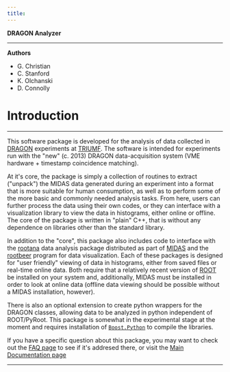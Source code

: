 ```yaml
---
title:
---
```


__DRAGON Analyzer__

---

__Authors__
- G. Christian
- C. Stanford
- K. Olchanski
- D. Connolly

# __Introduction__

---

This software package is developed for the analysis of data collected in [DRAGON](http://dragon.triumf.ca) experiments at [TRIUMF](http://www.triumf.ca). The software is intended for experiments run with the "new" (c. 2013) DRAGON data-acquisition system (VME hardware + timestamp coincidence matching).

At it's core, the package is simply a collection of routines to extract ("unpack") the MIDAS data generated during an experiment into a format that is more suitable for human consumption, as well as to perform some of the more basic and commonly needed analysis tasks. From here, users can further process the data using their own codes, or they can interface with a visualization library to view the data in histograms, either online or offline. The core of the package is written in "plain" C++, that is without any dependence on libraries other than the standard library.

In addition to the "core", this package also includes code to interface with the [rootana](https://bitbucket.org/tmidas/rootana) data analysis package distributed as part of [MIDAS](https://midas.triumf.ca) and the [rootbeer](http://trshare.triumf.ca/~gchristian/rootbeer/doc/html/index.html) program for data visualization. Each of these packages is designed for "user friendly" viewing of data in histograms, either from saved files or real-time online data. Both require that a relatively recent version of [ROOT](https://root.cern.ch) be installed on your system and, additionally, MIDAS must be installed in order to look at online data (offline data viewing should be possible without a MIDAS installation, however).

There is also an optional extension to create python wrappers for the DRAGON classes, allowing data to be analyzed in python independent of ROOT/PyRoot. This package is somewhat in the experimental stage at the moment and requires installation of [`Boost.Python`](http://www.boost.org/doc/libs/1_66_0/libs/python/doc/html/index.html) to compile the libraries.

If you have a specific question about this package, you may want to check out the [FAQ page](/analyzer/docs/html/analyzer/html/faq.html) to see if it's addresed there, or visit the [Main Documentation page](/analyzer/docs/html/analyzer/html/index.html)

---

<!-- # __DRAGON Data Acquisition (DAQ)__ -->

<!-- Before launching into a description of the analysis software, I will first give an overview of how the DRAGON data-acquisition is structured. This is intended to serve as documentation of the bit-packed structure of DRAGON event data, as well as the trigger logic and related topics. -->

<!-- ## __DRAGON Hardware__ -->

<!-- The DRAGON data acquisiton consists of two separate VME crates, one for the "head" or gamma-ray detectors, and the other for the "tail" or heavy-ion detectors. Each crate is triggered and read out separately, and tagged with a timestamp from a "master" clock that is part of the head electronics. In the analysis, the timestamps from each side are compared to look for matches (events whose timestamps differ by less than a certain time window). Matching events are deemed coincidences and analyzed as such, while events without a match are handled as singles. -->

<!-- In the standard configuration, the head and tail DAQ systems read data from the following VME modules: -->

<!-- - Head -->
<!--   - One IO32 FPGA/control board. -->
<!--   - One CAEN V792 32-channel, charge-sensing ADC (or 'QDC'). -->
<!--   - One CAEN V1190B 64-channel, multi-hit TDC. -->

<!-- - Tail -->
<!--   - One IO32 FPGA/control board. -->
<!--   - Two CAEN V785 32-channel, peak-sensing ADCs. -->
<!--   - One CAEN V1190B 64-channel multi-hit TDC. -->

<!-- Additionally, both sides contain a VME processor or "frontend" which runs the MIDAS data-acquisition code and is connected via the network to a "backend" computer (`smaug`) which performs analysis and logging (writing to disk) functions. -->

<!-- ## __Trigger Logic__ -->
<!-- The following figure shows a simplified diagram of the trigger logic (identical for head and tail DAQs): -->

<!-- ![trigger_logic](/analyzer/docs/images/trigger.png) -->

<!-- The logic starts with up to eight digital (descriminator) NIM signals being sent into a NIM -> ECL level converter. The output is then sent via a ribbon cable to the "ECL inputs" of the IO32. The eight signals are then processed in the IO32's internal FPGA. First they are sent through a bitmask, where individual channels can be ignored by writing the appropriate bits to an FPGA register. This allows individual channels to be removed from or added to the trigger logic without physically unplugging/plugging in any cables. From here, the unmasked channels are ORed to create a single "master" trigger signal, which is output via a LEMO cable from the IO32. This signal is then routed back into the IO32 via one of its NIM inputs: it is sent into either NIM input 2 or 3. These two signals (NIM in 2 and 3) are ORed internally and sent through an FPGA logic sequence to generate three output signals: -->

<!-- 1. "Trigger" -->
<!-- 2. "Gate" -->
<!-- 3. "TDC Trigger" -->

<!-- The "trigger" signal is routed back into the IO32, where it sets off the internal logic to identify that an event has occured. This also prompts the generation of a "busy" signal which can be used to block the generation of additional triggers while the current event is processing. The arrival time of the "trigger" signal is also stored in an internal register, and serves as the "timestamp" to identify coincidence vs. singles events (more on this later). The "gate" signal is a NIM logic pulse with a	programmable width, and it is routed into the ADC(s) to serve as their common integration or peak-finding window. The "TDC trigger" signal is also a NIM logic pulse, which can be delayed by a programmable amount of time. It is routed into the TDC, where it serves as the "trigger" (this is similar to a "stop" signal - the TDC will time pulses arriving within a programmable time window proceeding the arrival of the trigger). -->

<!-- ## __Data Format__ -->

<!-- ### __MIDAS__ -->

<!-- This section gives a brief overview of the MIDAS data format and, more importantly, how it is decoded for DRAGON data analysis. This is in no way exhaustive, and for more information, the reader should consult the [MIDAS documentation page](https://midas.triumf.ca/MidasWiki/index.php/Midas_documentation). Readers who are already familiar with the MIDAS data format may wish to skip to the [MIDAS Banks section](#midasbanks) where the specifics of DRAGON data are discussed. For more information on MIDAS event structure, consult https://midas.triumf.ca/MidasWiki/index.php/Event_Structure .  -->

<!-- MIDAS files are first organized into "events". For DRAGON, each event corresponds to a single trigger of the VME system(s). The analysis code handles everything on an event-by-event basis: each event block is fully analyzed before moving onto the next one. This means that the analyzer code needs some way of obtaining the individual blocks of data that correspond to a single event. This is mostly handled using "library" functions provided as part of the MIDAS package - in other words, we let the MIDAS developers handle the details of grabbing each event's data and simply incorporate the functions they have written into our own codes. -->

<!-- Events are obtained in different ways depending on whether we are analyzing "online" data (data that are being generated in real time and sent to the backend analyzer via the network) or "offline" data (data stored in a MIDAS [.mid] file on disk). For online data, we use a set of routines that periodically poll the frontend computer, asking if any new events have been generated. When the frontend responds with a new event, the corresponding data are copied into a section of RAM allocated to the analysis program (often called the "event buffer"). At this point, the data now are part of the analysis program, and can be further processed using a suite of specifically designed analysis routines. For offline data, we again make use of stock MIDAS routines to extract event data into a local buffer for analysis. However, here we are not asking for events in real time; instead, we are extracting them from a file consisting of a series of events strung together. To do this, we use a set of functions that understand the detailed structure of a MIDAS file and can figure out the exact blocks of data corresponding to single events. -->

<!-- Once we have obtained an event and stored it in a local analysis buffer, the next step is to identify the individual packets containing data from the various VME modules. Actually, there is one important step coming before this: the individual events are placed into a local buffer (a "buffer of buffers") and, after a certain amount of time, pre-analyzed to check for coincidence matches. For more on this, see the [coincidence matching section](#coincmatch). As mentioned above, once we have a single, defined event, we need to break it down into packets or "banks" in order to analyze the data from individual VME modules. Each bank contains a header with some unique identifying information about the bank, and from there the actual bank data follow. In the header, each bank is identified by a unique 4-character string. All we have to do, then, is use library routines which search for banks keyed by their ID strings. If the corresponding bank is present within the current event, the routine will return a pointer to the memory address of the beginning of the bank, along with some other relevant information, such as the total amount of data in the event and the type of data being stored. -->

<!-- The actual data are simply a series of bits organized into constant-sized chunks. Each "chunk" is a unique datum (a number), corresponding to one of the [C/C++ data types](http://en.wikipedia.org/wiki/C_data_types). Depending on how the data were written, each number could be the most basic source of information, summarizing everything there is to know about a given parameter, or it could be further sub-divided into smaller pieces of information given by the sequence of bits that make up the number within the computer. If the data are "bitpacked," then typically the code will make use of bit shifting and bit masking operators to extrack the information from the desired bits (more on this in the example below). -->

<!-- The only way to know how to properly handle the data is to know ahead of time how the data were written and how their relevant information is written into the various chunks of data making up a MIDAS bank. A typical analysis code will loop over all of the data in the bank, and then decide how to handle it based either on foreknowledge of the exact bank structure or on information contained in specific bits within each word. -->

<!-- As an example, take a slightly modified version of the code to unpack V792 ADC data: -->

<!-- ```c++ -->
<!-- bool vme::V792::unpack(const midas::Event& event, const char* bankName, bool reportMissing) -->
<!-- { -->
<!--   bool ret = true; // return value -->

<!--   // Search for a MIDAS bank with the correct name (the value of the variable 'bankName') -->
<!--   int bank_len; -->
<!--   uint32_t* pbank32 = event.GetBankPointer<uint32_t>(bankName, &bank_len, reportMissing, true); -->

<!--   // pbank32 is now set to the address of the bank with name 'bankName'. We know ahead of time that -->
<!--   // the bank contains a set of longwords (uint32_t), and bank_len is now set to the number of longwords -->
<!--   // stored in the bank. -->

<!--   // Loop over all data words in the bank -->
<!--   for (int i=0; i< bank_len; ++i) { -->
<!--     // Read bits 24, 25, 26 to figure out the type of data in this particular longword -->
<!--     uint32_t type = (*pbuffer >> 24) & 0x7; -->
<!--     // Now decide what to do based on the value of 'type' -->
<!--     switch (type) { -->
        
<!--         case 0x0: // Data bits -->
<!--         // Figure out the measurement value, copy into vme::V792 class data. -->
<!--         break; -->
        
<!--         case 0x2: // Header bits -->
<!--         // Read relevant header information and proceed. -->
<!--         break; -->

<!--         // ... etc for other data types ... // -->

<!--         default: -->
<!--         break; -->

<!--     } // Note: Somewhere along the line, set 'ret' to 'false' if there was an error. -->
<!--   } -->
<!--   return ret; -->
<!-- } -->
<!-- ``` -->

<!-- If you are unfamiliar with C/C++ bit shifting and masking, the line `(*pbuffer >> 24)  & 0x7` might be confusing to you. The basic idea is that you are taking the value of the 32 bits stored at the address pointed to by `pbuffer` (`*pbuffer` extracts the value) and first shifting it by 24 bits, then masking it with the value of `0x7`, that is, extracting only the first three bits, which now correspond to bits 24, 25, 26 since `*pbuffer` has already been shifted by 24 bits to the right. Here is a figure to help visualize the process: -->

<!-- ![bits](/analyzer/docs/images/bits.png) -->

<!-- ### __MIDAS Banks__ -->

<!-- The frontend codes generate four different types of events, with the following characteristics: -->

<!-- 1. "Head Event" -->
<!--    - Event Id: 1 (or DRAGON_HEAD_EVENT in definitions.h) -->
<!--    - MIDAS Equipment: `HeadVME` -->
<!--    - Trigger condition: OR of all BGO channels -->
<!--    - Banks: -->
<!--      1. "VTRH": IO32 data -->
<!--      2. "ADC0": V792 QDC data -->
<!--      3. "TDC0": V1190 TDC data -->
<!--      4. "TSCH": Timestamp counter data from the IO32 -->

<!-- 2. "Head Scaler Event" -->
<!--    - Event Id: 2 (or DRAGON_HEAD_SCALER in definitions.h) -->
<!--    - MIDAS Equipment: `HeadScaler` -->
<!--    - Trigger condition: polled once per second -->
<!--    - Banks: -->
<!--      1. "SCHD": Scaler counts (for the current read period, ~1 second) -->
<!--      2. "SCHS": Scaler sum (since the beginning of the run) -->
<!--      3. "SCHR": Scaler rates (counts/second for the current read period) -->

<!-- 3. "Tail Event" -->
<!--    - Event Id: 3 (or DRAGON_TAIL_EVENT in definitions.h) -->
<!--    - MIDAS Equipment: `TailVME` -->
<!--    - Trigger condition: OR of all heavy ion detectors -->
<!--    - Banks: -->
<!--      1. "VTRT": IO32 data -->
<!--      2. "TLQ0": V785 ADC data (unit 0). -->
<!--      3. "TLQ1": V785 ADC data (unit 1). -->
<!--      4. "TLT0": V1190 TDC data -->
<!--      5. "TSCT": Timestamp counter data from the IO32 -->

<!-- 4. "Tail Scaler Event" -->
<!--    - Event Id: 4 (or DRAGON_TAIL_SCALER in definitions.h) -->
<!--    - MIDAS Equipment: `TailScaler` -->
<!--    - Trigger condition: polled once per second -->
<!--    - Banks: -->
<!--      1. "SCTD": Scaler counts (for the current read period, ~1 second) -->
<!--      2. "SCTS": Scaler sum (since the beginning of the run) -->
<!--      3. "SCTR": Scaler rates (counts/second for the current read period) -->
     
<!-- ### __CAEN V792/V785 ADC__ -->

<!-- The data format of CAEN V792 charge-sensing and CAEN V785 peak-sensing ADCs is exactly the same; in fact, identical code is used to write and to analyze the data stored by each module. A single event from a V792/V785 is organized into 32-bit "longwords". A generic event looks something like this: -->

<!-- ![v792event](/analyzer/docs/images/v792event.png) -->

<!-- starting with a header longword, followed by a series of data longwords, and finishing with a footer longword. Each of these longwords contains multiple pieces of information given by individual series of bits within the longword. The bit structure and purpose of each type of longword is as follows: -->


<!-- __Header__ -->

<!-- The header longwords give specific information about the module and the current event. The data are sub-divided into bits as follows: -->

<!-- ![v792header](/analyzer/docs/images/v792header.png) -->

<!-- - Bits 0 - 7: Unused -->
<!-- - Bits 8 - 13: Identify the total number of data longwords in the event. -->
<!-- - Bits 14 - 15: Unused -->
<!-- - Bits 16 - 23: Identify the "crate number" of the present module (ignored for DRAGON experiments). -->
<!-- - Bits 24 - 26: Uniquely identify the longword as a header, that is, all headers have the sequence 0 1 0 for these bits. -->
<!-- - Bits 27 - 31: Identify the "geo address" of the present module (ignored for DRAGON experiments). -->


<!-- __Data__ -->

<!-- The data longwords tell the actual measurement value of a specific channel, that is, they tell what the integrated -->
<!-- charge or maximum height of the signal going into a single channel is. Data longwords are arranged as follows: -->

<!-- ![v792data](/analyzer/docs/images/v792data.png) -->

<!-- - Bits 0 - 11: Encode the measurement value for the channel in question. Note that since this is an 12-bit number, the measurement values can be within the range [0, 4095] (or [0x0, 0xfff]). -->
<!-- - Bit 12: Single bit telling if the channel in question was in an overflow condition (signal larger than the maximum). '1' corresponds to a channel that is in overflow, '0' to one not in overflow. -->
<!-- - Bit 13: Same as bit 12, except it tells if the channel is in an _under_flow condition (below a certain threshold). -->
<!-- - Bits 14 - 15: Unused. -->
<!-- - Bits 16 - 20: Encode the number of the channel in question, i.e. if these bits evaluate to 5, we are reading input channel five, and so on. -->
<!-- - Bits 21 - 23: Unused. -->
<!-- - Bits 24 - 26: Uniquely identify the longword as a "data" word: all data words have the sequence 0 0 0 for these bits. -->
<!-- - Bits 27 - 31: Copy of the "geo" address from the header. -->


<!-- __Footer__ -->

<!-- The main purpose of footer lngwords is to provide a counter for the total number of events received during a run. -->

<!-- ![v792footer](/analyzer/docs/images/v792footer.png) -->

<!-- - Bits 0 - 23: Event counter, increments automatically every time a new event is read. -->
<!-- - Bits 24 - 26: Ideitify this longword as a footer; all footers have the sequence 0 0 1 for these bits. -->
<!-- - Bits 27 - 31: Copy of the "geo" address. -->

<!-- Finally, in addition to the types mentioned above, a longword can also be an _invalid_ word, which is IDed by `0 0 1` for bits 24 - 26. An invalid word typically signifies some sort of error condition within the ADC. -->

<!-- ### __CAEN V1190 TDC__ -->

<!-- The structure of a V1190 TDC event is somewhat similar to that of a V792/V785 ADC: each event consists of a series of longwords, with the general structure of [Header], [Data], [Data], ..., [Data], [Footer]. In addition, there is also a "global" header attached to each event. Unlike the V792, we do not necessairily have only a single data longword per channel; this is because the V1190 is a "multi-hit" device, that is, it is capable of registering multiple timing measurements if more than one pulse goes into a given channel during recording of an event. Additionally, the user may set the TDC to record the time of both the front and the back of a given pulse, and each of these will count as a different "hit" on the channel. -->

<!-- Below are the bit packed structures of the various types of longwords that can be read from a V1190 TDC. Note that the V1190 is a rather complex device and can run in varying operating modes. The documentation below is only relevant in the "trigger matching" mode, which is how DRAGON operates. For information about other running options, consult the manual (available online from the CAEN website). -->


<!-- __Global Header__ -->

<!-- The global header contains an event counter and some other common information about the module. -->

<!-- ![globalHeader](/analyzer/docs/images/v1190global_header.png) -->

<!-- - Bits 0 - 4: "Geo" address (unused for DRAGON). -->
<!-- - Bits 5 - 26: Event counter. -->
<!-- - Bits 27 - 31: Identify the longword in question as a global header with the unique sequence of 0 0 0 1 0 for these bits. -->


<!-- __TDC Header__ -->

<!-- The (optional) TDC header contains information about a apecific TDC trigger. -->

<!-- ![v1190header](/analyzer/docs/images/v1190header.png) -->

<!-- - Bits 0 - 11: Encode the bunch id of the trigger. -->
<!-- - Bits 12 - 23: Encode the event ID. -->
<!-- - Bits 24 - 25: TDC code (unused for DRAGON). -->
<!-- - Bit 26: Unused. -->
<!-- - Bits 27 - 31: Identify the longword in question as a TDC header by having the sequence 1 0 0 0 0. -->


<!-- __Measurement__ -->

<!-- A measurement longword contains the information of a single timing measurement made by the device.  -->

<!-- ![v1190data](/analyzer/docs/images/v1190data.png) -->

<!-- - Bits 0 - 19: Encode the measurement value. As an 19-bit number, this allows measurements in the range `[0, 524287]` (or `[0x0, 0x7ffff]`). -->
<!-- - Bits 19 - 25: Encode the channel number of the measurement in question. -->
<!-- - Bit 26: Tells whether the measurement in question is a trailing-edge measurement ('1') or a leading-edge measurement ('0'). -->
<!-- - Bits 27 - 31: Identify the longword in question as a measurement by having the sequence 0 0 0 0 0. -->


<!-- __TDC Trailer__ -->

<!-- The (optional) TDC Trailer provides some additional information about a TDC trigger. -->

<!-- ![v1190trailer](/analyzer/docs/images/v1190trailer.png) -->

<!-- - Bits 0 - 11: Count of the number of words read from the trigger. -->
<!-- - Bits 12 - 23: ID code of the trigger. -->
<!-- - Bits 24 - 25: TDC code (unused for DRAGON). -->
<!-- - Bit 26: Unused. -->
<!-- - Bits 27 - 31: Identify the longword in question as a TDC trailer by having the sequence 1 1 0 0 0. -->


<!-- __Global Trailer__ -->

<!-- The global trailer contains some information that is common to all events. -->

<!-- ![v1190globalTrailer](/analyzer/docs/images/v1190global_trailer.png) -->

<!-- - Bits 0 - 4: "Geo" address of the module (unused in DRAGON). -->
<!-- - Bits 5 - 20: Number of words currently read. -->
<!-- - Bits 21 - 23: Unused. -->
<!-- - Bits 24 - 26: Encodes the status of the current event. If all three bits are zero, then we are in a "no error" condition. For the various "error" conditions and the bits that signal them, consult the figure. -->
<!-- - Bits 27 - 31: Identify the current longword as a global trailer via the sequence 0 0 0 0 1. -->


<!-- __Error__ -->

<!-- This type of longword is only present if the TDC is in an error condition.  -->

<!-- ![v1190error](/analyzer/docs/images/v1190error.png) -->

<!-- - Bits 0 - 14: Encode the error status. Each bit that is set to '1' signifies a unique error condition: -->
<!--   - 0: Hit lost in group 0 from read-out FIFO overflow. -->
<!--   - 1: Hit lost in group 0 from L1 buffer overflow -->
<!--   - 2: Hit error have been detected in group 0. -->
<!--   - 3: Hit lost in group 1 from read-out FIFO overflow. -->
<!--   - 4: Hit lost in group 1 from L1 buffer overflow -->
<!--   - 5: Hit error have been detected in group 1. -->
<!--   - 6: Hit data lost in group 2 from read-out FIFO overflow. -->
<!--   - 7: Hit lost in group 2 from L1 buffer overflow -->
<!--   - 8: Hit error have been detected in group 2. -->
<!--   - 9: Hit lost in group 3 from read-out FIFO overflow. -->
<!--   - 10: Hit lost in group 3 from L1 buffer overflow -->
<!--   - 11: Hit error have been detected in group 3. -->
<!--   - 12: Hits rejected because of programmed event size limit -->
<!--   - 13: Event lost (trigger FIFO overflow). -->
<!--   - 14: Internal fatal chip error has been detected. -->

<!-- - Bits 15 - 23: Unused. -->
<!-- - Bits 24 - 25: TDC code (unused for DRAGON). -->
<!-- - Bit 26: Unused. -->
<!-- - Bits 27 - 31: Identify the current longword as an error word via the sequence 0 0 1 0 0. -->

<!-- ### __IO32 FPGA/Control Board__ -->

<!-- Data from the IO32 FPGA/control board are written into two separate MIDAS banks. The first bank contains information about the trigger conditions generating the present event. It consists of nine 32-bit longwords, and each longword, save for one, corresponds to a single piece of information about the trigger (i.e. no sub dividing into bits as with the CAEN modules). The nine longwords read from the trigger bank are as follows: -->

<!-- -# Header and version number of the IO32. -->
<!-- -# Number of triggers (starting with zero) since the beginning of the run. -->
<!-- -# Timestamp marking the arrival of the trigger signal. -->
<!-- -# Timestamp marking when the data readout began. -->
<!-- -# Timestamp marking when the data readout ended. -->
<!-- -# Trigger latency: the difference in timestamps between the trigger and the start of the readout. -->
<!-- -# Readout elapsed time: the difference in timestamps between the end of the readout and the start of the readout. -->
<!-- -# Busy elapsed time: the difference in timestamps between the end of the readout and the trigger. -->
<!-- -# Trigger latch value: This is the only bitpacked value in the IO32 trigger bank. The first eight bits in the longword signify which of the eight input channels generated the trigger. Whichever bit is true is the channel making the trigger. For example, a value of 0x4 [ bits: 00000000000000000000000000000100 ] means that input 3 generated the trigger. -->

<!-- The other bank consisting of IO32 data is the timestamp counter (TSC) bank. This bank contains timestamp information for both the event trigger and other programmable channels (such as the "cross" trigger, or the trigger of the other DAQ, if it is present). It is here that we look to identify which events are singles events and which are coincidences. The actual TSC data are stored in a FIFO (first in, first out) with a maximum depth set by firmware limitations. Any pulses arriving beyond the limits of the FIFO are ignored. -->

<!-- The TSC banks are arranged as follows (all 32-bit unsigned integers). -->

<!-- 1. Version number (firmware revision tag). -->
<!--    - Currently ignored other than a check that the version numbner is a known one. -->

<!-- 2. Bank timestamp (time at which the TSC bank was composed). -->
<!--    - Currently ignored. -->

<!-- 3. TSC routing bits (sets TSC signal routing for the frontend) -->
<!--    - Ignored for analysis. -->

<!-- 4. TSC control -->
<!--    - Contains the following bitpacked information: -->
<!--      1. Bits 13..0 - Number of TSC words in the FIFO -->
<!--      2. Bit 14 - FIFO overflow marker -->
<!--      3. Bits 21..15 - Upper 8 bits common to each TSC in the FIFO. -->

<!-- 5. Upper bits rollover -->
<!--    - Firmware limits each TSC measurement to 38 bits, which rolls over in ~3.8 hours. Runs could occasionally go longer than this, so we manually count the number of rollovers in the upper 8 bits in the frontend code and write it here. -->

<!-- 6. FIFO (depth given by TSC control as noted above) -->
<!--    - Each entry is bitpacked as follows: -->
<!--      1. Bits 0..29 - Lower 30 bits of the timestamp entry (combine with upper 8 bits plus upper bits rollover  -->
<!--      marker) -->
<!--      2. Bits 30..31 - Channel marker (0,1,2,3) for this TSC measurement -->

<!-- 7. Overflow marker: additional word `== 0xFFFFFFFF` is written if the TSC is in an overflow condition. -->
<!--    - Currently ignored because TSC control gives the same information. -->

<!-- ### __Coincidence Matching__ -->

<!-- An important topic related to the TSC bank is the method used to identify singles and coincidence events. As analysis of real-time, online data is quite important for DRAGON experiments, we need a method that is able to handle potential coincident head and tail events arriving at the backend at relatively different times. Since, as mentioned, MIDAS buffers events in the frontend before transferring to the backend via the network, events from each side are received in blocks. Potantially, coincident events could be quite far separated in terms of "event number" arriving at the backend. -->

<!-- The method used to match coincidence and singles events is to buffer every incoming event in a queue, sorted by their trigger time values. In practice, this is done using a [C++ standard library multiset](http://www.cplusplus.com/reference/set/multiset/), as this container was shown to be the most efficient way in which to order events by their trigger time value. Whenever a new event is placed in the queue, the code checks its current "length" in time, that is, it checks the time difference between the beginning of the queue (the earliest event) and the end of the queue (the latest event). If this time difference is greater than a certain value (user programmable), then the code searches for timestamp matches between the earliest event and all other events in the queue. Note that a "match" does not necessairily mean that the trigger times are exactly the same, as this would imply that the heavy ion and  &gamma;-ray were detected at exactly the same time, which is impossible for a real coincidence since the heavy ion must travel for a finite amount of time (~3 &mu;s). Thus, we define a "match" as two triggers whose time difference is within a programmable time window. Typically, this window is made significantly larger than the time difference of a true coincidence (~10 &mu;s), and further refinements can be made later by applying gates to the data. -->

<!-- ![tsmatch](/analyzer/docs/images/tsmatch.png) -->

<!-- If a match is found, then the two events are analyzed as coincidences, and the earliest event is removed from the queue. If no match is found, the earliest event is analyzed  as a singles event and then removed from the queue. As long as the maximum time difference is set large enough to cover any "spread" in the arrival times, this algorithm should guarantee that every coincidence is flagged as such. -->

<!-- # __Installation__ -->

<!-- This section gives an overwiew of how to obtain and install the latest version of the DRAGON data analysis package. -->

<!-- --- -->

<!-- ```diff -->
<!-- ++note: -->
<!-- ``` -->
<!-- These instructions assume that you will install the dragon analyzer package in `~/packages/dragon`. If not, it will be necessary to alter the paths given below accordingly.  -->

<!-- --- -->

<!-- ## __Dependencies__ -->

<!-- For the "core" functionality, all that you will need is a working C++ compiler; there is no dependence on any third-party libraries. However, you will likely want to make use of the analysis package in ROOT, in which case you will need a fairly recent installation of ROOT on your system. For instructions on installing ROOT, go [here](http://root.cern.ch/drupal/content/downloading-root). It is suggested that you install a relatively recent version of ROOT (say, &ge; 5.30) to ensure combatibilty between the ROOT release and the package code. You will also need to be sure that the `$ROOTSYS` environment variable is set and that `$ROOTSYS/bin` is in your search path. This is typically accomplished by sourcing the `thisroot.sh` or `thisroot.csh` script in `$ROOTSYS/bin` from your startup script (e.g. - `~/.bashrc`). -->

<!-- --- -->

<!-- ```diff  -->
<!-- --Attention:  -->
<!-- ``` -->
<!-- __Ubuntu users:__ compiling the DRAGON analyzer package evidently requires `clang` (`sudo apt-get install clang clang++`). -->

<!-- --- -->

<!-- ```diff -->
<!-- ++note: -->
<!-- ``` -->
<!-- The DRAGON analyzer package is now compatible with ROOT6, but ROOT6 functionality should be considered beta until it has been tested more rigorously. Please report bugs to [dconnolly@triumf.ca](mailto:dconnolly@triumf.ca) or [file an issue here](https://github.com/DRAGON-Collaboration/analyzer/issues). -->

<!-- --- -->

<!-- The optional rootbeer or rootana extensions each require ROOT to be installed (and, of course, the rootana and/or rootbeer packages themselves). To look at _online_ data, you will need MIDAS installed, and, if using the rootana system, [roody](https://bitbucket.org/tmidas/roody/src/master/) is required for online histogram viewing. -->

<!-- ## __Download and Compile__ -->

<!-- One may obtain the analysis package from the [git repository](https://github.com/DRAGON-Collaboration/analyzer) as follows: -->

<!-- ``` -->
<!-- mkdir -p ~/packages/dragon -->
<!-- cd ~/packages/dragon -->
<!-- git clone https://github.com/DRAGON-Collaboration/analyzer -->
<!-- cd analyzer -->
<!-- ``` -->

<!-- If you do not have git installed or prefer to download a tarball, then visit https://github.com/DRAGON-Collaboration/analyzer, click on the [releases link](https://github.com/DRAGON-Collaboration/analyzer/releases) and select the latest release (or an earlier one if you have reason to do so). Click on either the "zip" or the "tar.gz" link to download a zip file or a tarball containing the code. -->

<!-- Once the package is obtained, it is necessary to run a configure script in order to set the appropriate environment variables before compiling. To see a list of options, type: -->

<!-- ``` -->
<!-- ./configure --help -->
<!-- ``` -->

<!-- In most cases, one may simply run -->

<!-- ``` -->
<!-- ./configure -->
<!-- ``` -->

<!-- At this point, compilation _should_ be as simple as typing `make`. If not, [please let me know](mailto:dconnolly@triumf.ca), and we can try to fix the problem permanently so others do not run into it. -->

<!-- Compilation creates a shared library `lib/libDragon.so` (and `lib/libDragon.so.dSYM` if installed on a Mac) as well as an executable `bin/mid2root`. The executable converts MIDAS files to ROOT trees. The library can be loaded into an interactive ROOT session by issuing the following commands: -->

<!-- ``` -->
<!-- root[] .include ~/packages/dragon/analyzer/src -->
<!-- root[] gSystem->Load("~/packages/dragon/analyzer/lib/libDragon.so"); -->
<!-- ``` -->

<!-- It is strongly suggested that you add the appropriate lines to your root logon script if you have one. If you do not, the [proper way to set up your root environment](https://root.cern.ch/root/htmldoc/guides/users-guide/ROOTUsersGuide.html#environment-setup) is to create a file entitled `rootlogon.C` in a sensible place (such as `~/packages/root/macros`) and include the following lines in it: -->

<!-- ```c++ -->
<!-- gInterpreter->AddIncludePath(gSystem->ExpandPathName("${HOME}/packages/dragon/analyzer/src")); -->
<!-- gSystem->Load("${HOME}/packages/dragon/analyzer/lib/libDragon.so"); -->
<!-- ``` -->

<!-- Then create the file `${HOME}/.rootrc` (if it doesn't already exist) and include the following line in it: -->

<!-- ``` -->
<!-- Rint.Logon: /path/to/your/rootlogon.C -->
<!-- ``` -->

<!-- Examples of `rootlogon.C` and [.rootrc](https://github.com/DRAGON-Collaboration/analyzer/blob/master/script/.rootrc) are given in the [script](https://github.com/DRAGON-Collaboration/analyzer/tree/master/script) directory. This will give you access to all of the dragon classes and functions in the software package from within a ROOT session or macro. -->

<!-- If you are using git and want to stay on top of new releases, just do: -->

<!-- ``` -->
<!-- git pull master --tags -->
<!-- ``` -->

<!-- from within the repository directory (`~/packages/dragon/analyzer`). This gets you all of the new code since your last pull (or the initial clone). Note that we have started using a versioning system than goes as such: vMAJOR.MINOR.PATCH, where a MAJOR version change indicates a new set of _non backwards compatible_ changes. MINOR indicates a feature addition that is still backwards compatible, and PATCH indicates a bugfix or other small change that is backwards compatible. -->

<!-- ## __Python Extension__ -->

<!-- --- -->

<!-- ```diff -->
<!-- --note: -->
<!-- ```  -->
<!-- No one has kept up with maintaining the python extension in quite a while and it is not a priority. Really, it was just a "fun" project to play around with using `Py++` and `Boost.Python`, but it should not take too much to get it running again if anyone is interested... -->

<!-- If you wish to compile or use the optional (and somewhat experimental) python extension, you will first need to install the `Boost.Python` library. For information on this, see: http://www.boost.org/doc/libs/1_66_0/libs/python/doc/html/index.html -->

<!-- The python libraries rely on code generated by [`Py++`](http://pyplusplus.readthedocs.io/en/latest/index.html), which parses the source files and generates code to be compiled into the python libraries. It should not be necessary  to generate the source code yourself using Py++, as long as the repository is kept up-to-date; however,if you make changes to the dragon analyzer sources, re-generation of the Py++ sources will be necessary in order to safely use the python libraries. -->

<!-- To compile the python extension, simply `cd` into the py++ directory and type `make`, _after_ having compiled the core dragon library. To be able to use the extensions from any directory, add the following to your bash startup script (e.g. - `~/.bashrc`): -->

<!-- ``` -->
<!-- export PYTHONPATH=${PYTHONPATH}:"$HOME/packages/dragon/analyzer/py++/" -->
<!-- export DYLD_LIBRARY_PATH=$DYLD_LIBRARY_PATH:"$HOME/packages/dragon/analyzer/py++/" -->
<!-- ``` -->

<!-- and re-start your bash session or re-source the startup script. Now from a python session or script, you can load the generated modules: -->

<!-- ``` -->
<!-- import midas -->
<!-- import vme -->
<!-- import dragon -->
<!-- ``` -->

<!-- You can use the python 'help' function (`help dragon`, etc) to see the classes and functions available in each module. -->

<!-- # __For Users__ -->

<!-- ## __Rootana Online Analyzer__ -->

<!-- This package includes a library to interface the DRAGON analysis codes with MIDAS's [rootana](https://bitbucket.org/tmidas/rootana) system, which allows visualization of online and offline data in histograms. If you are familiar with the "old" DRAGON analyzer, this is essentially the same thing, but with a few added features. To use this analyzer, simply compile with the "USE_ROOTANA" option set to "YES" in the Makefile (of course, for this to work, you will need to have the corresponding MIDAS packages installed on your system). Then run the `anaDragon` executable, either from a shell or by starting it on the MIDAS status page.  To see a list of command line option flags, run with the `-h` flag. To view histograms, you will need to run the 'roody' executable, which should be available on your system if you have MIDAS installed. -->

<!-- As mentioned, there are a couple feature additions since the previous version of the DRAGON analyzer. The main one is the ability to define histograms and cuts at run-time instead of compile time. The hope is that this will allow for easy and quick changes to be made to the available visualization, even for users who are completely inexperienced with C++. -->

<!-- Histograms are created at run-time (`anaDragon` program start) by parsing a text file that contains histogram definitions. By default, histograms are created from the file `$DRAGONSYS/histos.dat`, where `$DRAGONSYS` is the location of the DRAGON analyzer package. However, you can alternatively specify a different histogram definition file by invoking the `-histos` flag at program start: -->

<!-- ``` -->
<!-- ./anaDragon -histos my_histograms.dat -->
<!-- ``` -->

<!-- Note that the default histogram file (or the one specified with the `-histos` flag, creates histograms that are available both online and offline, that is, they are viewable online using the roody interface, and they are also saved to a .root file at the end of the run. It is also possible to specify a separate set of histograms for online viewing _only_. To do this, invoke the `histos0` flag: -->

<!-- ``` -->
<!-- ./anaDragon -histos0 histograms_i_only_care_to_see_online.dat -->
<!-- ``` -->

<!-- Now that you know how to specify what file to read the histogram definitions from, you should probably also know how to write said file. The basic way in which the files are parsed is by using a set of "key" codes that tell the parser to look in the lines below for the appropriate information for defining the corresponding ROOT object. The "keys" available are as follows: -->
<!-- 1. DIR: Create a directory. -->
<!--   The succeeding line should contain the full path of the directory as plain text. -->
<!--   For example: -->

<!-- ```c++ -->
<!-- DIR: -->
<!--     histos/gamma -->
<!-- ``` -->
<!--   This would create a new directory "histos", with "gamma" as a sub-directory. Note that if you later do -->

<!-- ```c++ -->
<!-- DIR: -->
<!--     histos/hion -->
<!-- ``` -->
<!--   the "histos" directory would not be re-created; instead, "hion" would be added as a new sub-directory. When you specify a directory, any histogram definitions succeeding it will be members of that directory, until another directory line is encountered. If any histograms are defined before the first "DIR:" command, they will belong to the "top level" directory (e.g. in a `TFile`, their owning directory will be the `TFile` itself). -->
  
<!-- 2. TH1D: Create a 1d histogram. -->
<!--   Should be succeeded by two lines: -->
<!--   1) the argument to a `TH1D` constructor  -->
<!--   2) the parameter to display in the histogram. -->
<!--   Example: -->

<!-- ```c++ -->
<!-- TH1D: -->
<!--   ("bgo_e0", "Bgo energy, channel 0 [singles]", 256, 0, 4096) -->
<!--     rootana::gHead.bgo.ecal[0] -->
<!-- ``` -->
<!--   (note that the indentations are only for readability, not required). This creates a histogram with name "`bgo_e0`", title "Bgo energy, channel 0 [singles]", and ranging from 0 to 4096 with 256 bins. The parameter to be displayed in the histogram would be `rootana::gHead.bgo.ecal[0]`. -->
  
<!-- 3. TH2D: Create a 2d histogram. -->
<!--   Succeeding lines are in the same spirit as the 1D case, except a third line is added to specify the y-axis parameter. -->
  
<!--   Example: -->

<!-- ```c++ -->
<!-- TH2D: -->
<!--     ("bgo_e1_e0", "Bgo energy 1 vs. 0 [coinc]", 256, 0, 4096, 256, 0, 4096) -->
<!--     rootana::gCoinc.head.bgo.ecal[1] -->
<!--     rootana::gCoinc.head.bgo.ecal[0] -->
<!-- ``` -->
<!--   Creates a histogram of `rootana::gCoinc.head.bgo.ecal[1]` [x-axis] vs. `rootana::gCoinc.head.bgo.ecal[0]` [y-axis]. -->
  
<!-- 4. TH3D Create a 3d histogram. -->
<!--   Following the same pattern as 1d and 2d - add a third line to specify the -->
<!--   z-axis parameter. -->
  
<!-- 5. SCALER: Create a "scaler" histogram, that is a 1d histogram whose x-axis represents event number and y-axis represents number of counts (basically, abuse histogram to make it into a bar chart). -->
  
<!--   The lines following a "SCALER:" command are:  -->
<!--   1) Constructor for a 1D histogram, which defines the x-axis (event) range and binning. Typically you want to start at zero and bin with 1 bin per channel. Note that the histogram will automatically extend itself if the number of events exceeds the x-axis range.  -->
<!--   2) The scaler parameter you want to histogram. -->
  
<!--   Example: -->

<!-- ```c++ -->
<!-- SCALER: -->
<!--     ("rate_ch0", "Rate of scaler channel 0", 5000, 0, 5000); -->
<!--     rootana::gHeadScaler.rate[0] -->
<!-- ``` -->
  
<!-- 6. SUMMARY: Create a "summary" histogram, that is a histogram which displays information on multiple channels at once, like this: -->
  
<!--   ![summary](/analyzer/docs/images/summary.png) -->
  
<!--   Note that summary histograms are currently only available for arrays, that is, where each y-axis bin corresponds to a different array index. If you need to display summary information for parameters not contained in an array, you will have to define the histogram manually in C++. However, in nearly all cases where summary information might be desired, the parameters are already contained in an array anyway. -->
  
<!--   The lines following a "SUMMARY:" command are: -->
<!--   1) Constructor for a 1d histogram; this will define the x-axis binning and set the histogram name/title; -->
<!--   2) The name of an array that you want to display in the histogram; -->
<!--   3) The number of y-axis bins (should be equal to the length of the array). -->
<!--   Example: -->

<!-- ```c++ -->
<!-- SUMMARY: -->
<!--     ("bgo_q", "Bgo energies [singles]", 256, 0, 4096) -->
<!--     rootana::gHead.bgo.ecal -->
<!--     30 -->
<!-- ``` -->
<!--   This would create a summary histogram of the 30 BGO detector energies contained in the `rootana::gHead.bgo.ecal` array (`bgo.ecal[0]` &rarr; `bgo.ecal[29]`). -->
  
<!-- 7. CUT: Defines a cut. -->
  
<!--   This defines a "cut" or "gate" condition that will be applied to the histogram defined directly before it. The cut condition is specified as a logical condition consisting of rootana::Cut derived classes. For more information on how to define a cut, see the code documentation of the Cut.hxx source file and links therein. As a simple example: -->

<!-- ```c++ -->
<!-- TH1D: -->
<!--     ("bgo_e0", "Bgo energy, ch 0 [singles]", 256, 0, 4096) -->
<!--     rootana::gHead.bgo.ecal[0] -->
<!-- CUT: -->
<!--     Less(gHead.bgo.ecal[0], 2000) && Greater(gHead.bgo.ecal[0], 100) -->
<!-- ``` -->
<!--   will create the "bgo_e0" histogram displaying `bgo.ecal[0]`, with the condition that `bgo.ecal[0]` be greater than 100 and less than 2000. -->
  
<!--   Note that you can also create/use 2d polygon cuts, either by specifying the parameters and (closed) polygon points: -->

<!-- ```c++ -->
<!-- CUT: -->
<!--     Cut2D(gHead.bgo.q[0], gHead.bgo.q[1], -2,-2, -2,2, 2,2, 2,-2, -2,-2) -->
<!-- ``` -->
<!--   This would create the following cut: -->
  
<!--   ![cut](/analyzer/docs/images/cut.png) -->
  
<!--   It is also possible to pre-define and then re-use graphical cuts using the "CMD:" option (see next). -->
  
<!-- 8. CMD: Evaluates a series of commands in CINT. -->
<!--   The succeeding lines are a series of C++ statements to be evaluated literally in the CINT interpreter, closed by a line containing only "END". Any objects created within these statements will become available for use in future commands throughout the definition file. Note that each file should only contain one "CMD:" statement (if it contains any), and that it should be the first "active" code within the file. As an example, we could use "CMD:" to define a graphical cut: -->

<!-- ```c++ -->
<!-- CMD: -->
<!--   TCutG cutg("cutTest",7); -->
<!--   cutg.SetVarX(""); -->
<!--   cutg.SetVarY(""); -->
<!--   cutg.SetTitle("Graph"); -->
<!--   cutg.SetFillColor(1); -->
<!--   cutg.SetPoint(0,37.8544,70.113); -->
<!--   cutg.SetPoint(1,25.5939,41.5819); -->
<!--   cutg.SetPoint(2,54.9042,28.0226); -->
<!--   cutg.SetPoint(3,83.0651,35.3672); -->
<!--   cutg.SetPoint(4,81.5326,53.1638); -->
<!--   cutg.SetPoint(5,59.3103,79.1525); -->
<!--   cutg.SetPoint(6,37.8544,70.113); -->
<!-- END -->
<!-- ``` -->
<!--   This cut is then available in future statements; for example to create a Cut2D object to be applied to a histogram -->

<!-- ``` -->
<!-- SUMMARY: -->
<!--   ("bgo_ecal", "Bgo energies [singles]", 256, 0, 4096) -->
<!--   rootana::gHead.bgo.ecal  -->
<!--   30 -->
<!-- CUT: -->
<!--   Cut2D(gHead.bgo.ecal[0], gHead.bgo.ecal[1], cutg) -->
<!-- ``` -->
<!--   The above example would apply the graphical cut "cutg" defined in the "CMD:" statement to the "bgo_ecal" histogram. -->

<!-- With combinations of the above commands, you should hopefully be able to define any histogram-related objects you will need in the online analyzer without ever having to touch the source code. A few more notes about histogram definition files: -->

<!-- - There are five global instances of "top-level" classes which encapsulate all of the relevant data in the experiment. Each class corresponds to a different event type, and is mapped to a different ROOT tree in the output file. As you may have noticed in the examples, these will need to prefix any parameters to be displayed in histograms. They are: -->
<!--   1. `rootana::gHead` - "Head" (gamma) singles event -->
<!--   2. `rootana::gTail` - "Tail" (heavy-ion( singles event -->
<!--   3. `rootana::gCoinc` - Coincidence event -->
<!--   4. `rootana::gHeadScaler` - "Head" (gamma) scaler event -->
<!--   5. `rootana::gTailScaler` - "Tail" (heavy-ion) scaler event -->

<!-- - White-space is ignored, though good indention improves readability immensely. -->

<!-- - The `#` character denotes a comment, all characters on the same line coming after a `#` are ignored: -->

<!-- ``` -->
<!-- # IGNORE THIS HEADER STATEMENT # -->
<!-- TH1D: #Ignore this descriptive comment also... -->
<!-- ``` -->

<!-- - The run-time parsing is done using CINT via the `gROOT->ProcessLine()` and `gROOT->ProcessLineFast()` commands. These have very little native error handling. Some support has been added in the DRAGON analyzer to "gracefully" handle common errors when detectable; for example, skipping the current definition and moving onto others, but alerting the user. If you find a case where you feel the error handling could be improved (in particular, where a mistake in the script file causes a crash or un-reported failure), do not hesitate to alert the developers. -->

<!-- Once started, the online analyzer simply runs in the background to receive, match, and analyze events coming from the two separate front-ends. The analyzed data are then summarized in the histograms requested by the user as outlined in the proceeding paragraphs. As mentioned, roody can be used to visualize the histograms as data is coming in. To start roody, you will need to specify the host and port of the histogram server. Usually this means, the following: -->

<!-- ``` -->
<!-- roody -Plocalhost:9091 -->
<!-- ``` -->

<!-- if running locally from the back-end host, or -->

<!-- ``` -->
<!-- roody -Pdaenerys.triumf.ca:9091 -->
<!-- ``` -->

<!-- if running remotely. Roody is a graphical program, and as such its use is fairly intuitive. When you start the program, you should see a graphical outline of the histograms and directory structure you created in your hist definitions file that looks something like this: -->

<!-- ![roody](/analyzer/docs/images/roody.png) -->

<!-- Simply double click on a histogram icon, and a ROOT canvas will be created showing the histogram. You can play around with the menu bars to explore other options, such as canvas refresh rate and canvas configuration. -->

<!-- # __For Developers__ -->
<!-- This section just gives a brief overview behind the package's design and some suggestions for future maintainers/developers. For detailed documentation, see the related Doxygen documentation linked from the top of this page. -->

<!-- ## __Design__ -->

<!-- In writing this code, I have tried to adhere to a few design principles. I will give a brief listing here in hopes that future developers (or users) of the code can better understand what is going on and the reasoning behind it. In the future (barring a major re-write), I think it will be beneficial to follow a similar design pattern for modifications and updates to the code, if for no other reason than to keep a sense of uniformity which will hopefully facilitate understanding of the code. -->


<!-- - __Separate the handling of "raw" data from that of abstract experiment parameters.__ -->
  
<!--   By this I mean separating the "raw" tasks of reading data directly from VME modules from that of organizing the data into parameters which represent more abstract experimental quantities. As a simple example, separate the "raw" task of reading the conversion value of QDC channel 27 from the "abstract" task of realizing that this value corresponds to the energy deposited in BGO detector number 27. The hope is that by de-coupling the two different types of operations, we will gain greater flexibility and re-usability of the code. -->
  
<!--   To accomplish this, there are separate "vme" classes (under the [vme namespace](namespacevme.html)) which handle the unpacking of raw vme data. Each vme class contains data fields to store its respective measurements. For example, see the documentation of `vme::V792`, which represents a CAEN V792 QDC module. -->

<!-- - __Store abstract experiment parameters in classes which logically correspond to the separate pieces of a DRAGON experiment.__ -->
  
<!--   The basic idea is that we want to take the important data captured during a DRAGON event and break it down into a tree-like structure. In general, each "branch" of the tree corresponds to a different detector within the DRAGON system, and the various "leaves" correspond to quantities measured by that detector. For example, see the dragon::Coinc documentation and the "Attribute" links therein. -->
  
<!--   Taking this approach allows a couple of practical advantages beyond code organization and maintenance. The main one is that we can use ROOT's dictionary facility to create `TTree`s whith branches defined by the structure of our classes. For example we can just do: -->

<!-- ```c++ -->
<!-- dragon::Coinc* coinc = new dragon::Coinc(); -->
<!-- TTree tcoinc("tcoinc","Coincidence event"); -->
<!-- tcoinc.Branch("coinc","dragon::Coinc",&coinc); -->
<!-- ``` -->
<!--   After just a few lines of code, we now have the ability to access any parameter in a DRAGON coincidence event through the 'tcoinc' tree: -->

<!-- ```c++ -->
<!-- tcoinc.Draw("coinc.head.bgo.ecal[0]>>hst_e0(400,0,4000)"); // Draws BGO energy, channel 0 -->
<!-- tcoinc.Draw("coinc.tail.mcp.tac>>hst_tac(200,0,2000)"); // Draws MCP TOF -->
<!-- ``` -->
<!--   In writing the DRAGON classes, I have not used any sort of inheritance, as there is really no compelling reason to do so (in particular, we have no need for dynamic polymorphism). I have, however, tried to maintain a uniform interface for each of the classes. For example, each detector class has the following three methods: -->
  
<!--   -# `read_data()` - Takes raw data from vme module classes and maps it into the class's internal data structures. -->
<!--   -# `calculate()` - Performs any necessary calculations on the raw data; for example, this could include things such as pedestal subtraction, channel calibration, or calculation of quantities which depend on multiple signals. -->
<!--   -# `reset()` - Resets all of the class's internal data to a "default" throwaway value; in most cases this will be equivalent to `dragon::NO_DATA`. -->

   
<!--   Developing with a common interface, aside from being "neater" allows for some practical advantages, such as using template "helper" functions to bundle routines used for a variety of different classes. For example: -->

<!-- ```c++ -->
<!-- template <class T> -->
<!-- void handle_event(T& detector, const vme::V785 adc[], const vme::V1190& tdc) -->
<!-- { -->
<!--     detector.reset(); -->
<!--     detector.read_data(adc, tdc); -->
<!--     detector.calculate(); -->
<!-- } -->
    
<!-- void handle_all_events() -->
<!-- { -->
<!--     handle_event(mcp, adc, tdc); // mcp is an instance of dragon::Mcp -->
<!--     handle_event(ic, adc, tdc); // ic is an instance of dragon::IonChamber -->
<!--     // ... etc ... // -->
<!-- } -->
<!-- ``` -->
<!--   Another feature that I have adhered to is to allow class data members to be public. Although this goes against canonical object oriented good principles, I think the advantages outweight the disadvantages. This is particularly true if we are working in CINT to analyze data.<SUP><a href=#footnotes><b>1</b></a></SUP> For example, with public data, it's trivial to loop over a tree, calculate some new parameter and display it in a histogram. For example, say I want to plot the square of MCP time-of-flight in cases where it is nonzero: -->

<!-- ```c++ -->
<!-- // Assume prior existance of a TTree 't' containing heavy-ion data -->
<!-- dragon::Tail tail; -->
<!-- void* tailAddr = &tail; -->
<!-- t->SetBranchAddress("tail", &tailAddr); -->
<!-- TH1D hst("hst", "MCP Tof **2", 100, 0, 10000); -->
<!-- for(Long64_t event = 0; event < t->GetEntries(); ++event) { -->
<!--     t->GetEntry(event); -->
<!--     if (tail.mcp.tac > 0) { -->
<!--     hst.Fill(pow(tail.map.tac, 2)); -->
<!--     } -->
<!-- } -->
<!-- hst->Draw(); -->
<!-- ``` -->
<!--   However, despite the usefulness of public data for scripting use, it is still a good idea to design the _source_ code as if the data were private. This reduces the coupling between the various classes, and as a result making a small change to the structure of one class (or module) is guaranteed not to affect the others. To enforce this, I have defined a macro `PRIVATE` which can be set to be equal to either `private` or `public` in the Makefile and defined all of the class data members under this token. -->

<!-- ```c++ -->
<!-- class SomeDetector { -->
<!-- PRIVATE: -->
<!--   double some_parameter; -->
<!--   // etc. // -->
<!-- }; -->
<!-- ``` -->
<!--   When developing the source code, one should make sure it will compile with PRIVATE=private  - to enforce good class design. Then when set up for "production" mode, switch over to PRIVATE=public to allow direct variable access in CINT (and in the python modules, if used). -->
  
<!-- - __Add a layer of abstraction for commonly performed routines.__ -->
  
<!--   For example, to read raw QDC data into the `dragon::Bgo` class, we _could_ do: -->
  
<!-- ```c++ -->
<!-- void dragon::Bgo::read_data(const vme::V792& adc, const vme::V1190& tdc) -->
<!-- { -->
<!--     for (int i=0; i< MAX_CHANNELS; ++i) { -->
<!--       ecal[i] = vme.get_data(variables.adc.channel[i]); -->
<!--     } -->
<!-- } -->
<!-- ``` -->
<!--   but instead we prefer to do the following, using utils::channel_map() to do the actual mapping. -->

<!-- ```c++ -->
<!-- void dragon::Bgo::read_data(const vme::V792& adc, const vme::V1190& tdc) -->
<!-- { -->
<!--   utils::channel_map(ecal, MAX_CHANNELS, variables.adc.channel, adc); -->
<!-- } -->
<!-- ``` -->
<!--   The main motivation for this is to concentrate the majority of the "heavy lifting" used in various calculations into one place. This helps to reduce the occurrence of bugs due to re-writing of similar code, and if bugs are found to facilitate easier fixes. Most of the "heavy lifting" is done in free functions contained in the `dragon::utils` namespace, or using [standard library algorithms](http://www.cplusplus.com/reference/algorithm/).	 -->

<!-- ## __Coding Conventions__ -->

<!-- Finally, there are a few stylistic issues to address. Much of this is just preference, but it would be nice to keep consistency in future code. -->

<!-- - Make use of namespaces to logically group related classes together. For example, all classes representing vme modules are under the [vme namespace](namespacevme.html), all classes representing dragon detectors or collections of detectors are under the [`dragon`](namespacedragon.html) namespace, all midas-related stuff under the [`midas`](namespacemidas.html) namesapce and so on. Source files belonging to a common namespace are grouped into the same subdirectory within `src/`. -->

<!-- - Class names generally start with a capitol letter and use "CamelCase" when consisting of multiple words. Acronyms are not treated any differently, to avoid confusion; for example `class Dsssd` _not_ `class DSSSD`. -->

<!-- - Class methods and free functions are all "CamelCase" (including acronyms) (`SomeMethod` or `SomeFunction` or `SomeMthd`). -->

<!-- - Brackets: for everything except function definitions, keep the opening bracket on the same line and the trailing bracket on a new line: -->
  
<!-- ```c++ -->
<!-- namespace dragon { -->

<!-- class Bgo { -->
<!-- public: -->
<!--     void calculate(); -->
<!--     // ... // -->
<!-- }; -->
<!-- } // namespace dragon -->

<!-- void dragon::Bgo::calculate() -->
<!-- { -->
<!--     for (int i=0; i < MAX_CHANNELS; ++i ) { -->
<!--     // ... // -->
<!--     } -->
<!-- // ... // -->
<!-- } -->
<!-- ``` -->

<!-- - In any class that might be parsed into a tree structure using rootcint, class members are all lowercase, should be descriptive yet brief when parsing classes into a tree structure, and should _not_ use any form of Hungarian notation (as it will conflict with the "nicely descriptive" requirement). This has a practical advantage when we let ROOT parse our classes into a `TTree`: the brach names make sense and are logical. I would much rather type: -->
  
<!-- ```c++ -->
<!-- t->Draw("head.bgo.ecal[0]"); -->
<!-- ``` -->
<!--   than -->
  
<!-- ```c++ -->
<!-- t->Draw("gHead.fBgo.fEnergy[0]"); // (following the ROOT / Taligent convention) -->
<!-- ``` -->
<!--   For classes that are not intended to be made `TTree` branches, the ROOT/Taligent hungarian notation can be quite nice, however. -->
  
<!-- - Whenever appropriate, prefer arrays to separate variables. For example, BGO energies are defined as -->
  
<!-- ```c++ -->
<!-- double ecal[MAX_CHANNELS]; -->
<!-- ``` -->
<!--   instead of -->

<!-- ```c++ -->
<!-- double ecal0; -->
<!-- double ecal1; -->
<!-- // ... // -->
<!-- double ecal29; -->
<!-- ``` -->
<!--   This has a number of practical advantages, such as allowing for loops and std::algorithms to handle the data, and in general it makes life much easier in later analyses as well. It also avoids any issues about whether to start counting at one or zero, since arrays always start from zero. -->

<!-- ## __Documentation__ -->

<!-- Given the fast turnover rate of developers and the common requirement for "everyday" users (whose level of expertise in the source language ranges from beginner to expert) to understand and modify source code, maintaining quality code documentation is essential for a physics software package to stay maintainable. -->

<!-- As you may have noticed, the present source code has been extensively documented using [Doxygen](http://doxygen.org). I do not claim that the present documentation is perfect by any means, but I hope it is at least a large step in the right direction. If you happen to extend or modify the code base, _please carefully document anything that you do._ If you are not familiar with Doxygen, it is quite intuitive and quick to learn - just follow the example of existing code and/or refer to the [Doxygen manual](http://www.stack.nl/~dimitri/doxygen/manual/index.html). -->

<!-- # __Footnotes__ -->

<!-- <SUP>1</SUP>Actually, because the dictionary file generated by rootcint uses the  `#define private public` trick to gain access to your class's internals, if you _don't_ make all of your class data public you actually end up generating code that is not within the C++ standard and, in theory at least, can lead to undefined behavior! See, for example, [__this link__](http://www.gotw.ca/gotw/076.htm) for more on this subject. So, if you want to be as standards compliant as possible, you will have to make all of your class members public. -->


<!-- <\!-- Local Variables: -\-> -->
<!-- <\!-- mode: gfm -\-> -->
<!-- <\!-- End: -\-> -->

